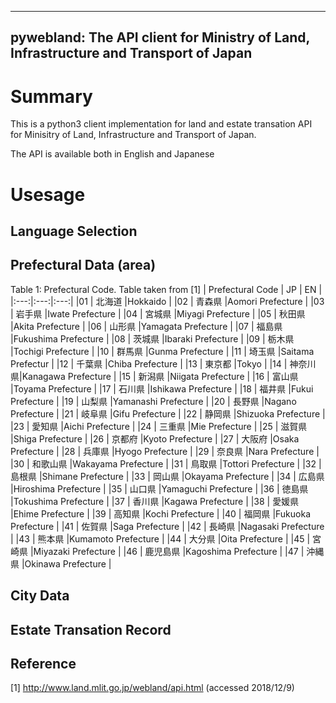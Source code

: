 
--------------------------------------------------------------------------------------
pywebland: The API client for Ministry of Land, Infrastructure and Transport of Japan
--------------------------------------------------------------------------------------

# Summary

This is a python3 client implementation for land and estate transation API 
for Minisitry of Land, Infrastructure and Transport of Japan.

The API is available both in English and Japanese

# Usesage

## Language Selection

## Prefectural Data (area)

Table 1: Prefectural Code. Table taken from [1]
| Prefectural Code | JP | EN |
|:---:|:---:|:---:|
|01 | 北海道 |Hokkaido |
|02 | 青森県 |Aomori Prefecture |
|03 | 岩手県 |Iwate Prefecture |
|04 | 宮城県 |Miyagi Prefecture |
|05 | 秋田県 |Akita Prefecture |
|06 | 山形県 |Yamagata Prefecture |
|07 | 福島県 |Fukushima Prefecture |
|08 | 茨城県 |Ibaraki Prefecture |
|09 | 栃木県 |Tochigi Prefecture |
|10 | 群馬県 |Gunma Prefecture |
|11 | 埼玉県 |Saitama Prefectur |
|12 | 千葉県 |Chiba Prefecture |
|13 | 東京都 |Tokyo	|
|14 | 神奈川県|Kanagawa Prefecture |
|15 | 新潟県 |Niigata Prefecture |
|16 | 富山県 |Toyama Prefecture	|
|17 | 石川県 |Ishikawa Prefecture |
|18 | 福井県 |Fukui Prefecture |
|19 | 山梨県 |Yamanashi Prefecture |
|20 | 長野県 |Nagano Prefecture	|
|21 | 岐阜県 |Gifu Prefecture |
|22 | 静岡県 |Shizuoka Prefecture |
|23 | 愛知県 |Aichi Prefecture |
|24 | 三重県 |Mie Prefecture |
|25 | 滋賀県 |Shiga Prefecture |
|26 | 京都府 |Kyoto Prefecture |
|27 | 大阪府 |Osaka Prefecture |
|28 | 兵庫県 |Hyogo Prefecture |
|29 | 奈良県 |Nara Prefecture |
|30 | 和歌山県 |Wakayama Prefecture |
|31 | 鳥取県 |Tottori Prefecture |
|32 | 島根県 |Shimane Prefecture |
|33 | 岡山県 |Okayama Prefecture |
|34 | 広島県 |Hiroshima Prefecture |
|35 | 山口県 |Yamaguchi Prefecture |
|36 | 徳島県 |Tokushima Prefecture |
|37 | 香川県 |Kagawa Prefecture |
|38 | 愛媛県 |Ehime Prefecture |
|39 | 高知県 |Kochi Prefecture |
|40 | 福岡県 |Fukuoka Prefecture |
|41 | 佐賀県 |Saga Prefecture |
|42 | 長崎県 |Nagasaki Prefecture |
|43 | 熊本県 |Kumamoto Prefecture |
|44 | 大分県 |Oita Prefecture |
|45 | 宮崎県 |Miyazaki Prefecture |
|46 | 鹿児島県 |Kagoshima Prefecture |
|47 | 沖縄県 |Okinawa Prefecture |

## City Data 

## Estate Transation Record

## Reference
[1] http://www.land.mlit.go.jp/webland/api.html (accessed 2018/12/9)
